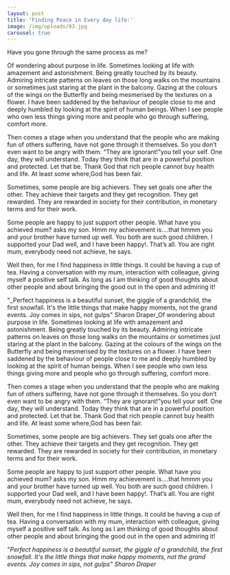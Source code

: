 ```yaml
---
layout: post
title: 'Finding Peace in Every day life:'
image: /img/uploads/03.jpg
carousel: true
---
```

Have you gone through the same process as me?

Of wondering about purpose in life. Sometimes looking at life with amazement and astonishment. Being greatly touched by its beauty. Admiring intricate patterns on leaves on those long walks on the mountains or sometimes just staring at the plant in the balcony. Gazing at the colours of the wings on the Butterfly and being mesmerised by the textures on a flower. I have been saddened by the behaviour of people close to me and deeply humbled by looking at the spirit of human beings. When I see people who own less things giving more and people who go through suffering, comfort more.

Then comes a stage when you understand that the people who are making fun of others suffering, have not gone through it themselves. So you don’t even want to be angry with them. “They are ignorant!”you tell your self. One day, they will understand. Today they think that are in a powerful position and protected. Let that be. Thank God that rich people cannot buy health and life. At least some where,God has been fair.

Sometimes, some people are big achievers. They set goals one after the other. They achieve their targets and they get recognition. They get rewarded. They are rewarded in society for their contribution, in monetary terms and for their work.

Some people are happy to just support other people. What have you achieved mum? asks my son. Hmm my achievement is….that hmmm you and your brother have turned up well. You both are such good children. I supported your Dad well, and I have been happy!. That’s all. You are right mum, everybody need not achieve, he says.

Well then, for me I find happiness in little things. It could be having a cup of tea. Having a conversation with my mum, interaction with colleague, giving myself a positive self talk. As long as I am thinking of good thoughts about other people and about bringing the good out in the open and admiring it!

"_Perfect happiness is a beautiful sunset, the giggle of a grandchild, the first snowfall. It's the little things that make happy moments, not the grand events. Joy comes in sips, not gulps"   Sharon Draper_Of wondering about purpose in life. Sometimes looking at life with amazement and astonishment. Being greatly touched by its beauty. Admiring intricate patterns on leaves on those long walks on the mountains or sometimes just staring at the plant in the balcony. Gazing at the colours of the wings on the Butterfly and being mesmerised by the textures on a flower. I have been saddened by the behaviour of people close to me and deeply humbled by looking at the spirit of human beings. When I see people who own less things giving more and people who go through suffering, comfort more.

Then comes a stage when you understand that the people who are making fun of others suffering, have not gone through it themselves. So you don’t even want to be angry with them. “They are ignorant!”you tell your self. One day, they will understand. Today they think that are in a powerful position and protected. Let that be. Thank God that rich people cannot buy health and life. At least some where,God has been fair.

Sometimes, some people are big achievers. They set goals one after the other. They achieve their targets and they get recognition. They get rewarded. They are rewarded in society for their contribution, in monetary terms and for their work.

Some people are happy to just support other people. What have you achieved mum? asks my son. Hmm my achievement is….that hmmm you and your brother have turned up well. You both are such good children. I supported your Dad well, and I have been happy!. That’s all. You are right mum, everybody need not achieve, he says.

Well then, for me I find happiness in little things. It could be having a cup of tea. Having a conversation with my mum, interaction with colleague, giving myself a positive self talk. As long as I am thinking of good thoughts about other people and about bringing the good out in the open and admiring it!

"_Perfect happiness is a beautiful sunset, the giggle of a grandchild, the first snowfall. It's the little things that make happy moments, not the grand events. Joy comes in sips, not gulps"   Sharon Draper_
